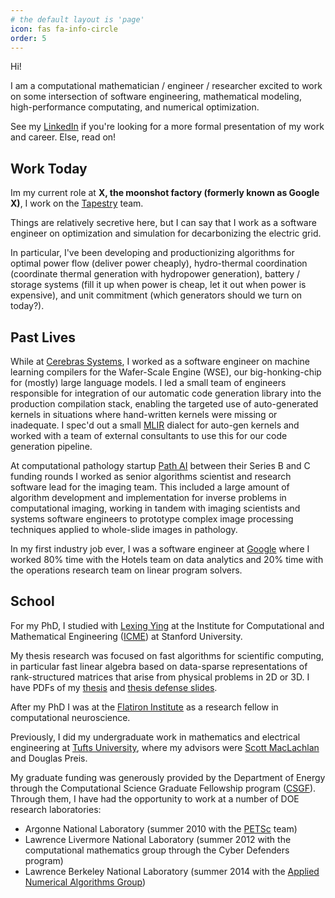 ```yaml
---
# the default layout is 'page'
icon: fas fa-info-circle
order: 5
---
```


Hi!

I am a computational mathematician / engineer / researcher excited to work on some intersection of software engineering, mathematical modeling, high-performance computating, and numerical optimization.

See my [LinkedIn](https://www.linkedin.com/in/victorminden) if you're looking for a more formal presentation of my work and career.  Else, read on!

## Work Today

Im my current role at **X, the moonshot factory (formerly known as Google X)**,
I work on the [Tapestry](https://x.company/projects/tapestry/) team.

Things are relatively secretive here, but I can say that I work as a software engineer on optimization and simulation for decarbonizing
the electric grid.

In particular, I've been developing and productionizing algorithms for optimal power flow (deliver power cheaply),
hydro-thermal coordination (coordinate thermal generation with hydropower generation), battery / storage systems (fill it up when power is cheap, let it out when power is expensive), and unit commitment (which generators should we turn on today?).

## Past Lives

While at [Cerebras Systems](https://cerebras.net/), I worked as a software engineer on machine learning compilers for the Wafer-Scale Engine (WSE), our big-honking-chip for (mostly) large language models.  I led a small team of engineers responsible for integration of our automatic code generation library into the production compilation stack, enabling the targeted use of auto-generated kernels in situations where hand-written kernels were missing or inadequate.  I spec'd out a small [MLIR](https://mlir.llvm.org/) dialect for auto-gen kernels and worked with a team of external consultants to use this for our code generation pipeline.

At computational pathology startup [Path AI](https://www.pathai.com) between their Series B and C funding rounds I worked as senior algorithms scientist and research software lead for the imaging team.  This included a large amount of algorithm development and implementation for inverse problems in computational imaging, working in tandem with imaging scientists and systems software engineers to prototype complex image processing techniques applied to whole-slide images in pathology.

In my first industry job ever, I was a software engineer at [Google](https://www.google.com/) where I worked 80% time with the Hotels team on data analytics and 20% time with the operations research team on linear program solvers.


## School

For my PhD, I studied with [Lexing Ying](https://math.stanford.edu/~lexing/) at the Institute for Computational and Mathematical Engineering ([ICME](https://icme.stanford.edu/)) at Stanford University.

My thesis research was focused on fast algorithms for scientific computing, in particular fast linear algebra based on data-sparse representations of rank-structured matrices that arise from physical problems in 2D or 3D.  I have PDFs of my [thesis](../../docs/minden_thesis_2017.pdf) and [thesis defense slides](../../docs/minden_defense.pdf).

After my PhD I was at the [Flatiron Institute](https://www.simonsfoundation.org/flatiron-institute/) as a research fellow in computational neuroscience.

Previously, I did my undergraduate work in mathematics and electrical engineering at [Tufts University](https://www.tufts.edu/), where my advisors were [Scott MacLachlan](https://www.math.mun.ca/~smaclachlan/) and Douglas Preis.

My graduate funding was generously provided by the Department of Energy through the Computational Science Graduate Fellowship program ([CSGF](https://www.krellinst.org/csgf/)).  Through them, I have had the opportunity to work at a number of DOE research laboratories:

- Argonne National Laboratory (summer 2010 with the [PETSc](https://www.mcs.anl.gov/petsc/) team)
- Lawrence Livermore National Laboratory (summer 2012 with the computational mathematics group through the Cyber Defenders program)
- Lawrence Berkeley National Laboratory (summer 2014 with the [Applied Numerical Algorithms Group](https://crd.lbl.gov/divisions/amcr/computational-science-dept/anag/))
